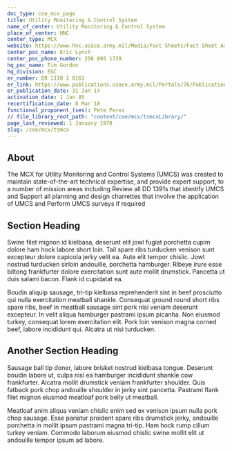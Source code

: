 ```yaml
---
doc_type: coe_mcx_page 
title: Utility Monitoring & Control System  
name_of_center: Utility Monitoring & Control System  
place_of_center: HNC
center_type: MCX
website: https://www.hnc.usace.army.mil/Media/Fact Sheets/Fact Sheet Article View/Article/482088/utilities monitoring and control systems/
center_poc_name: Eric Lynch
center_poc_phone_number: 256 895 1739
hq_poc_name: Tim Gordon 
hq_division: E&C
er_number: ER 1110 1 8163
er_link: https://www.publications.usace.army.mil/Portals/76/Publications/EngineerRegulations/ER_1110 1 8163.pdf?ver=XOncaKeMOapxJ1jWZRuCXw%3d%3d
er_publication_date: 31 Jan 14
activation_date: 1 Jan 85
recertification_date: 8 Mar 18
functional_proponent_(ses): Pete Perez
// file_library_root_path: "content/coe/mcx/tsmcxLibrary/" 
page_last_reviewed: 1 January 1970 
slug: /coe/mcx/tsmcx
---
```


## About 

The MCX for Utility Monitoring and Control Systems (UMCS) was created to maintain state-of-the-art technical expertise, and provide expert support, to a number of mission areas including Review all DD 1391s that identify UMCS and Support all planning and design charrettes that involve the application of UMCS and Perform UMCS surveys if required 

 ## Section Heading 

 Swine filet mignon id kielbasa, deserunt elit jowl fugiat porchetta cupim dolore ham hock labore short loin. Tail spare ribs turducken venison sunt excepteur dolore capicola jerky velit ea. Aute elit tempor chislic. Jowl nostrud turducken sirloin andouille, porchetta hamburger. Ribeye irure esse biltong frankfurter dolore exercitation sunt aute mollit drumstick. Pancetta ut duis salami bacon. Flank id cupidatat ea. 

 Boudin aliquip sausage, tri-tip kielbasa reprehenderit sint in beef prosciutto qui nulla exercitation meatball shankle. Consequat ground round short ribs spare ribs, beef in meatball sausage sint pork nisi veniam deserunt excepteur. In velit aliqua hamburger pastrami ipsum picanha. Non eiusmod turkey, consequat lorem exercitation elit. Pork loin venison magna corned beef, labore incididunt qui. Alcatra ut nisi turducken. 

 ## Another Section Heading 

 Sausage ball tip doner, labore brisket nostrud kielbasa tongue. Deserunt boudin labore ut, culpa nisi ea hamburger incididunt shankle cow frankfurter. Alcatra mollit drumstick veniam frankfurter shoulder. Quis fatback pork chop andouille shoulder in jerky sint pancetta. Pastrami flank filet mignon eiusmod meatloaf pork belly ut meatball. 

 Meatloaf anim aliqua veniam chislic enim sed ex venison ipsum nulla pork chop sausage. Esse pariatur proident spare ribs drumstick jerky, andouille porchetta in mollit ipsum pastrami magna tri-tip. Ham hock rump cillum turkey veniam. Commodo laborum eiusmod chislic swine mollit elit ut andouille tempor ipsum ad labore. 

